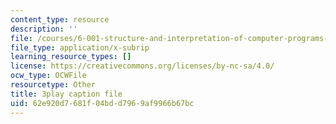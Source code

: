 ```yaml
---
content_type: resource
description: ''
file: /courses/6-001-structure-and-interpretation-of-computer-programs-spring-2005/62e920d7681f04bdd7969af9966b67bc_QVEOq5k6Xi0.srt
file_type: application/x-subrip
learning_resource_types: []
license: https://creativecommons.org/licenses/by-nc-sa/4.0/
ocw_type: OCWFile
resourcetype: Other
title: 3play caption file
uid: 62e920d7-681f-04bd-d796-9af9966b67bc
---
```

